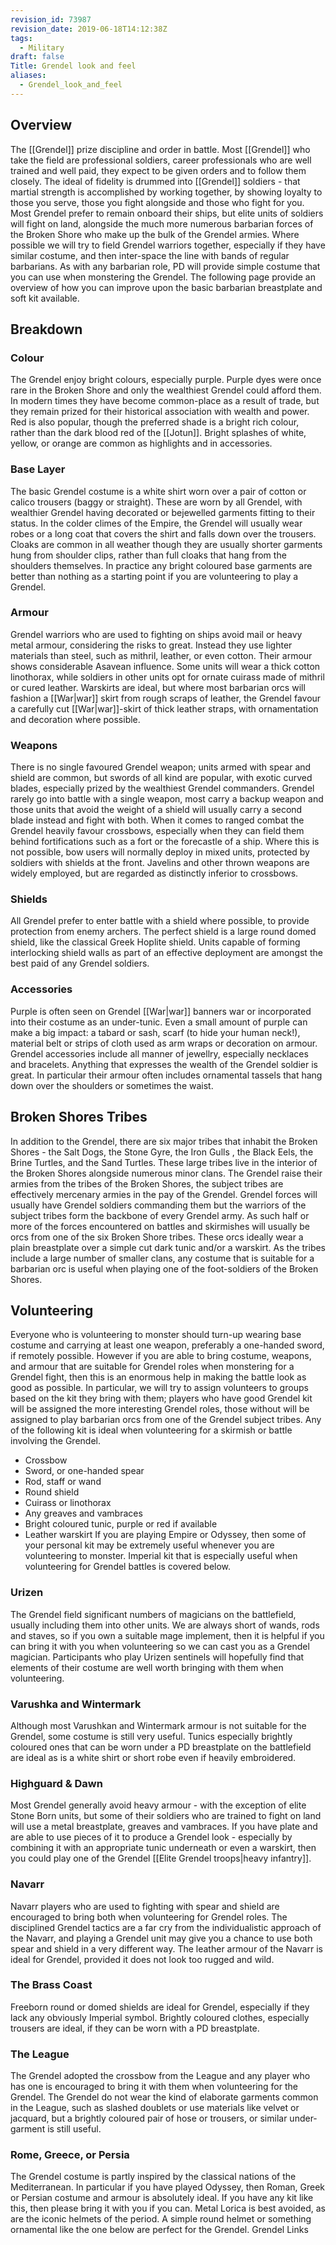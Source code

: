 ```yaml
---
revision_id: 73987
revision_date: 2019-06-18T14:12:38Z
tags:
  - Military
draft: false
Title: Grendel look and feel
aliases:
  - Grendel_look_and_feel
---
```

## Overview
The [[Grendel]] prize discipline and order in battle. Most [[Grendel]] who take the field are professional soldiers, career professionals who are well trained and well paid, they expect to be given orders and to follow them closely. The ideal of fidelity is drummed into [[Grendel]] soldiers - that martial strength is accomplished by working together, by showing loyalty to those you serve, those you fight alongside and those who fight for you.
Most Grendel prefer to remain onboard their ships, but elite units of soldiers will fight on land, alongside the much more numerous barbarian forces of the Broken Shore who make up the bulk of the Grendel armies. Where possible we will try to field Grendel warriors together, especially if they have similar costume, and then inter-space the line with bands of regular barbarians.
As with any barbarian role, PD will provide simple costume that you can use when monstering the Grendel. The following page provide an overview of how you can improve upon the basic barbarian breastplate and soft kit available.
## Breakdown
### Colour
The Grendel enjoy bright colours, especially purple. Purple dyes were once rare in the Broken Shore and only the wealthiest Grendel could afford them. In modern times they have become common-place as a result of trade, but they remain prized for their historical association with wealth and power. Red is also popular, though the preferred shade is a bright rich colour, rather than the dark blood red of the [[Jotun]]. Bright splashes of white, yellow, or orange are common as highlights and in accessories.
### Base Layer
The basic Grendel costume is a white shirt worn over a pair of cotton or calico trousers (baggy or straight). These are worn by all Grendel, with wealthier Grendel having decorated or bejewelled garments fitting to their status. In the colder climes of the Empire, the Grendel will usually wear robes or a long coat that covers the shirt and falls down over the trousers. Cloaks are common in all weather though they are usually shorter garments hung from shoulder clips, rather than full cloaks that hang from the shoulders themselves. 
In practice any bright coloured base garments are better than nothing as a starting point if you are volunteering to play a Grendel.
### Armour
Grendel warriors who are used to fighting on ships avoid mail or heavy metal armour, considering the risks to great. Instead they use lighter materials than steel, such as mithril, leather, or even cotton. Their armour shows considerable Asavean influence. Some units will wear a thick cotton linothorax, while soldiers in other units opt for ornate cuirass made of mithril or cured leather.
Warskirts are ideal, but where most barbarian orcs will fashion a [[War|war]] skirt from rough scraps of leather, the Grendel favour a carefully cut [[War|war]]-skirt of thick leather straps, with ornamentation and decoration where possible.
### Weapons
There is no single favoured Grendel weapon; units armed with spear and shield are common, but swords of all kind are popular, with exotic curved blades, especially prized by the wealthiest Grendel commanders. Grendel rarely go into battle with a single weapon, most carry a backup weapon and those units that avoid the weight of a shield will usually carry a second blade instead and fight with both.
When it comes to ranged combat the Grendel heavily favour crossbows, especially when they can field them behind fortifications such as a fort or the forecastle of a ship. Where this is not possible, bow users will normally deploy in mixed units, protected by soldiers with shields at the front. Javelins and other thrown weapons are widely employed, but are regarded as distinctly inferior to crossbows.
### Shields
All Grendel prefer to enter battle with a shield where possible, to provide protection from enemy archers. The perfect shield is a large round domed shield, like the classical Greek Hoplite shield. Units capable of forming interlocking shield walls as part of an effective deployment are amongst the best paid of any Grendel soldiers.
### Accessories
Purple is often seen on Grendel [[War|war]] banners war or incorporated into their costume as an under-tunic. Even a small amount of purple can make a big impact: a tabard or sash, scarf (to hide your human neck!), material belt or strips of cloth used as arm wraps or decoration on armour.
Grendel accessories include all manner of jewellry, especially necklaces and bracelets. Anything that expresses the wealth of the Grendel soldier is great. In particular their armour often includes ornamental tassels that hang down over the shoulders or sometimes the waist.
## Broken Shores Tribes
In addition to the Grendel, there are six major tribes that inhabit the Broken Shores - the Salt Dogs, the Stone Gyre, the Iron Gulls , the Black Eels, the Brine Turtles, and the Sand Turtles. These large tribes live in the interior of the Broken Shores alongside numerous minor clans. The Grendel raise their armies from the tribes of the Broken Shores, the subject tribes are effectively mercenary armies in the pay of the Grendel. 
Grendel forces will usually have Grendel soldiers commanding them but the warriors of the subject tribes form the backbone of every Grendel army. As such half or more of the forces encountered on battles and skirmishes will usually be orcs from one of the six Broken Shore tribes. These orcs ideally wear a plain breastplate over a simple cut dark tunic and/or a warskirt. As the tribes include a large number of smaller clans, any costume that is suitable for a barbarian orc is useful when playing one of the foot-soldiers of the Broken Shores.
## Volunteering
Everyone who is volunteering to monster should turn-up wearing base costume and carrying at least one weapon, preferably a one-handed sword, if remotely possible. However if you are able to bring costume, weapons, and armour that are suitable for Grendel roles when monstering for a Grendel fight, then this is an enormous help in making the battle look as good as possible. In particular, we will try to assign volunteers to groups based on the kit they bring with them; players who have good Grendel kit will be assigned the more interesting Grendel roles, those without will be assigned to play barbarian orcs from one of the Grendel subject tribes.
Any of the following kit is ideal when volunteering for a skirmish or battle involving the Grendel.
* Crossbow
* Sword, or one-handed spear
* Rod, staff or wand
* Round shield
* Cuirass or linothorax
* Any greaves and vambraces
* Bright coloured tunic, purple or red if available
* Leather warskirt
If you are playing Empire or Odyssey, then some of your personal kit may be extremely useful whenever you are volunteering to monster. Imperial kit that is especially useful when volunteering for Grendel battles is covered below.
### Urizen
The Grendel field significant numbers of magicians on the battlefield, usually including them into other units. We are always short of wands, rods and staves, so if you own a suitable mage implement, then it is helpful if you can bring it with you when volunteering so we can cast you as a Grendel magician. Participants who play Urizen sentinels will hopefully find that elements of their costume are well worth bringing with them when volunteering. 
### Varushka and Wintermark
Although most Varushkan and Wintermark armour is not suitable for the Grendel, some costume is still very useful. Tunics especially brightly coloured ones that can be worn under a PD breastplate on the battlefield are ideal as is a white shirt or short robe even if heavily embroidered.
### Highguard & Dawn
Most Grendel generally avoid heavy armour - with the exception of elite Stone Born units, but some of their soldiers who are trained to fight on land will use a metal breastplate, greaves and vambraces. If you have plate and are able to use pieces of it to produce a Grendel look - especially by combining it with an appropriate tunic underneath or even a warskirt, then you could play one of the Grendel [[Elite Grendel troops|heavy infantry]].
### Navarr
Navarr players who are used to fighting with spear and shield are encouraged to bring both when volunteering for Grendel roles. The disciplined Grendel tactics are a far cry from the individualistic approach of the Navarr, and playing a Grendel unit may give you a chance to use both spear and shield in a very different way. The leather armour of the Navarr is ideal for Grendel, provided it does not look too rugged and wild. 
### The Brass Coast
Freeborn round or domed shields are ideal for Grendel, especially if they lack any obviously Imperial symbol. Brightly coloured clothes, especially trousers are ideal, if they can be worn with a PD breastplate.
### The League
The Grendel adopted the crossbow from the League and any player who has one is encouraged to bring it with them when volunteering for the Grendel. The Grendel do not wear the kind of elaborate garments common in the League, such as slashed doublets or use materials like velvet or jacquard, but a brightly coloured pair of hose or trousers, or similar under-garment is still useful.
### Rome, Greece, or Persia
The Grendel costume is partly inspired by the classical nations of the Mediterranean. In particular if you have played Odyssey, then Roman, Greek or Persian costume and armour is absolutely ideal. If you have any kit like this, then please bring it with you if you can. Metal Lorica is best avoided, as are the iconic helmets of the period. A simple round helmet or something ornamental like the one below are perfect for the Grendel.
Grendel Links